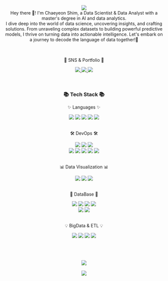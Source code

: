 

<div align=center>
	<img src="https://capsule-render.vercel.app/api?type=venom&color=6FC7E1&height=300&section=header&text=Chaeyeon's%20Github!&fontSize=90" />	
  <br>
  Hey there 👋! I'm Chaeyeon Shim, a Data Scientist & Data Analyst with a master's degree in AI and data analytics. 
  <br>
  I dive deep into the world of data science, uncovering insights, and crafting solutions. From unraveling complex datasets to building powerful predictive models, I thrive on turning data into actionable intelligence. Let's embark on a journey to decode the language of data together!🚀

</div>

<br>

<br>
<div align=center>
	<p>🎨 SNS & Portfolio 🎨</p>
</div>
<div align=center>
	<a href="https://www.linkedin.com/in/chaeyeonshim0930">
		<img src="https://img.shields.io/badge/LinkedIn-0A66C2?style=flat&logo=LinkedIn&logoColor=white" />
	</a>
	<a href="mailto:chaeyeon2367@gmail.com">
		<img src="https://img.shields.io/badge/Mail-30B980?style=flat&logo=Gmail&logoColor=white" />
	</a>
	<a href="https://www.instagram.com/chaeyeon__0930">
		<img src="https://img.shields.io/badge/Instagram-E4405F?style=flat&logo=Instagram&logoColor=white" />
	</a>
	<br>
</div>

<br>

<br>

<div align=center>
	<h3>📚 Tech Stack 📚</h3>
	<p>✨ Languages ✨</p>
</div>

<div align="center">
	<img src="https://img.shields.io/badge/Python-3776AB?style=flat&logo=Python&logoColor=white" />
	<img src="https://img.shields.io/badge/Tensorflow-FF6F00?style=flat&logo=Tensorflow&logoColor=white" />
	<img src="https://img.shields.io/badge/Pytorch-EE4C2C?style=flat&logo=Pytorch&logoColor=white" />
  <img src="https://img.shields.io/badge/Java-007396?style=flat&logo=Conda-Forge&logoColor=white" />
  <img src="https://img.shields.io/badge/LangChain-0891D1?style=flat&logo=Syncthing&logoColor=white" />  
</div>
<br>
<div align=center>
	<p>🛠 DevOps 🛠</p>
</div>
<div align=center>
	<img src="https://img.shields.io/badge/Pycharm-000000?style=flat&logo=Pycharm&logoColor=white" />
	<img src="https://img.shields.io/badge/Visual%20Studio%20Code-007ACC?style=flat&logo=VisualStudioCode&logoColor=white" />
  <img src="https://img.shields.io/badge/Amazon Sagemaker-FF9900?style=flat&logo=Amazon EC2&logoColor=white" />
	<br>
	<img src="https://img.shields.io/badge/Google%20Cloud%20Composer-4285F4?style=flat&logo=Google Cloud Composer&logoColor=white" />
	<img src="https://img.shields.io/badge/AWS-232F3E?style=flat&logo=AmazonAWS&logoColor=white" />
  <img src="https://img.shields.io/badge/Microsoft Excel-217346?style=flat&logo=MicrosoftExcel&logoColor=white" />
	<img src="https://img.shields.io/badge/Git-F05032?style=flat&logo=Git&logoColor=white" />
  <img src="https://img.shields.io/badge/Bash-4EAA25?style=flat&logo=GNU Bash&logoColor=white" />
</div>
<br>
<div align=center>
	<p>📊 Data Visualization 📊</p>
</div>
<div align=center>
	<img src="https://img.shields.io/badge/Power%20BI-F2C811?style=flat&logo=Power BI&logoColor=white" />
	<img src="https://img.shields.io/badge/Plotly-3F4F75?style=flat&logo=Plotly&logoColor=white" />
	<img src="https://img.shields.io/badge/Streamlit-FF4B4B?style=flat&logo=Streamlit&logoColor=white" />
</div>
<br>
<div align=center>
	<p>📁 DataBase 📁</p>
</div>
<div align=center>
	<img src="https://img.shields.io/badge/MySQL-4479A1?style=flat&logo=MySQL&logoColor=white" />
	<img src="https://img.shields.io/badge/OracleSQL-F80000?style=flat&logo=Oracle&logoColor=white" />
	<img src="https://img.shields.io/badge/Google%20BigQuery-669DF6?style=flat&logo=Google BigQuery&logoColor=white" />
  <img src="https://img.shields.io/badge/MongoDB-47A248?style=flat&logo=MongoDB&logoColor=white" />
  <br>
  <img src="https://img.shields.io/badge/Pincecone-00B453?style=flat&logo=Pine Script&logoColor=white" />
  <img src="https://img.shields.io/badge/Chroma-FC521F?style=flat&logo=Chromatic&logoColor=white" />
</div>
<br>
<div align=center>
	<p>💡 BigData & ETL 💡</p>
</div>
<div align=center>
	<img src="https://img.shields.io/badge/Apache PySpark-E25A1C?style=flat&logo=Apache Spark&logoColor=white" />
	<img src="https://img.shields.io/badge/Apache Kafka-231F20?style=flat&logo=Apache Kafka&logoColor=white" />
	<img src="https://img.shields.io/badge/Apache Airflow-017CEE?style=flat&logo=Apache Airflow&logoColor=white" />
  <img src="https://img.shields.io/badge/Shell-FFD500?style=flat&logo=Shell&logoColor=white" />
</div>
<br>


<br>

<br>

<br>

<div align=center>
<img src="https://hits.seeyoufarm.com/api/count/incr/badge.svg?url=https%3A%2F%2Fgithub.com%2Fchaeyeon2367&count_bg=%23000000&title_bg=%23111010&icon=&icon_color=%23E7E7E7&title=Github&edge_flat=false)](https://hits.seeyoufarm.com" />

<br>
<br>

<img src="https://github-readme-stats.vercel.app/api?username=chaeyeon2367&show_icons=true">

</div>

<br>
<br>
<br>
<!--
**chaeyeon2367/chaeyeon2367** is a ✨ _special_ ✨ repository because its `README.md` (this file) appears on your GitHub profile.

Here are some ideas to get you started:

- 🔭 I’m currently working on ...
- 🌱 I’m currently learning ...
- 👯 I’m looking to collaborate on ...
- 🤔 I’m looking for help with ...
- 💬 Ask me about ...
- 📫 How to reach me: ...
- 😄 Pronouns: ...
- ⚡ Fun fact: ...
-->
